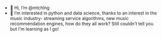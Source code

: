 - 👋 Hi, I’m @mtchlng
- 👀 I’m interested in python and data science, thanks to an interest in the music industry- streaming service algorithms, new music recommendation engines, how do they all work? Still couldn't tell you but I'm learning as I go!


<!---
mtchlng/mtchlng is a ✨ special ✨ repository because its `README.md` (this file) appears on your GitHub profile.
You can click the Preview link to take a look at your changes.
--->
